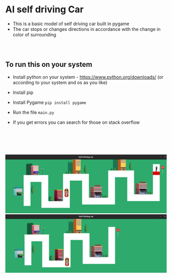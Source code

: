 # AI self driving Car

- This is a basic model of self driving car built in pygame
- The car stops or changes directions in accordance with the change in color of surrounding

### &nbsp;

## To run this on your system

- Install python on your system - https://www.python.org/downloads/ (or according to your system and os as you like)
- Install pip
- Install Pygame ```pip install pygame ```


- Run the file ``` main.py ```
- If you get errors you can search for those on stack overflow

# &nbsp;

<img src="https://github.com/optimm/Ai-self-driving-car-/blob/master/test.png" style ="width : 700px">
<img src="https://github.com/optimm/Ai-self-driving-car-/blob/master/test2.png" style ="width : 700px">


